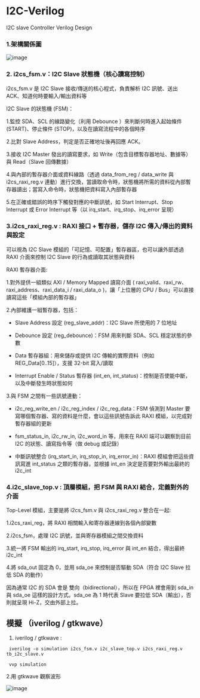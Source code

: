 # I2C-Verilog
I2C slave Controller Verilog Design

### 1.架構關係圖

![image](https://github.com/user-attachments/assets/da3ef305-be8e-4f66-8ee3-9828777cfca7)

### 2. i2cs_fsm.v：I2C Slave 狀態機（核心讀寫控制）

i2cs_fsm.v 是 I2C Slave 接收/傳送的核心程式，負責解析 I2C 訊號、送出 ACK、知道何時要輸入/輸出資料等

I2C Slave 的狀態機 (FSM)：

1.監控 SDA、SCL 的線路變化（利用 Debounce ）來判斷何時進入起始條件 (START)、停止條件 (STOP)，以及在讀寫流程中的各個時序

2.比對 Slave Address，判定是否正確地址後再回應 ACK。

3.接收 I2C Master 發出的讀寫要求，如 Write（包含目標暫存器地址、數據等）與 Read（Slave 回傳數據）

4.與內部的暫存器介面或資料線路（透過 data_from_reg / data_write 與 i2cs_raxi_reg.v 連動）進行交換，當讀取命令時，狀態機將所需的資料從內部暫存器讀出；當寫入命令時，狀態機把資料寫入內部暫存器

5.在正確或錯誤的時序下觸發對應的中斷訊號，如 Start Interrupt、Stop Interrupt 或 Error Interrupt 等（以 irq_start、irq_stop、irq_error 呈現）


### 3.i2cs_raxi_reg.v : RAXI 接口 + 暫存器，儲存 I2C 傳入/傳出的資料與設定

可以視為 I2C Slave 模組的「可記憶、可配置」暫存器區，也可以讓外部透過 RAXI 介面來控制 I2C Slave 的行為或讀取其狀態與資料

RAXI 暫存器介面: 

1.對外提供一組類似 AXI / Memory Mapped 讀寫介面 ( raxi_valid、raxi_rw、raxi_address、raxi_data_i / raxi_data_o )，讓「上位層的 CPU / Bus」可以直接讀寫這些「模組內部的暫存器」

2.內部維護一組暫存器，包括：

 - Slave Address 設定 (reg_slave_addr)：I2C Slave 所使用的 7 位地址

 - Debounce 設定 (reg_debounce)：FSM 用來判斷 SDA、SCL 穩定狀態的參數

 - Data 暫存器組：用來儲存或提供 I2C 傳輸的實際資料（例如 REG_Data[0..15]），支援 32-bit 寫入/讀取

 - Interrupt Enable / Status 暫存器 (int_en, int_status)：控制是否使能中斷，以及中斷發生時狀態如何

3.與 FSM 之間有一些訊號連動：

 - i2c_reg_write_en / i2c_reg_index / i2c_reg_data：FSM 偵測到 Master 要寫哪個暫存器、寫的資料是什麼，會以這些訊號告訴此 RAXI 模組，以完成對暫存器組的更新

 - fsm_status_in, i2c_rw_in, i2c_word_in 等，用來在 RAXI 端可以觀察到目前 I2C 的狀態、讀寫指令等（做 debug 或記錄）

 - 中斷訊號整合 (irq_start_in, irq_stop_in, irq_error_in)：RAXI 模組會把這些資訊寫進 int_status 之類的暫存器，並根據 int_en 決定是否要對外輸出最終的 i2c_int


### 4.i2c_slave_top.v : 頂層模組，把 FSM 與 RAXI 結合，定義對外的介面

Top-Level 模組，主要是將 i2cs_fsm.v 與 i2cs_raxi_reg.v 整合在一起:

1.i2cs_raxi_reg，將 RAXI 相關輸入和寄存器連線到各個內部變數

2.i2cs_fsm，處理 I2C 訊號，並與寄存器模組之間交換資料

3.統一將 FSM 輸出的 irq_start, irq_stop, irq_error 與 int_en 結合，得出最終 i2c_int

4.將 sda_out 固定為 0，並用 sda_oe 來控制是否驅動 SDA（符合 I2C Slave 拉低 SDA 的動作）

因為通常 I2C 的 SDA 會是 雙向（bidirectional），所以在 FPGA 裡會用到 sda_in 與 sda_oe 這樣的設計方式。sda_oe 為 1 時代表 Slave 要拉低 SDA（輸出），否則就呈現 Hi-Z，交由外部上拉。

## 模擬 （iverilog / gtkwave）

1. iverilog / gtkwave :
```
 iverilog -o simulation i2cs_fsm.v i2c_slave_top.v i2cs_raxi_reg.v tb_i2c_slave.v

 vvp simulation
```

2.用 gtkwave 觀察波形

![image](https://github.com/user-attachments/assets/041de813-5130-4848-b483-53a335ea531b)













